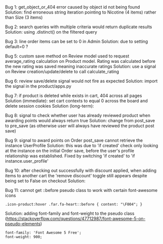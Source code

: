 Bug 1: get_object_or_404 error caused by object id not being found
Solution: find erroneous string iteration pointing to Nicotine (4 items) rather than Size (3 items)

Bug 2: search queries with multiple criteria would return duplicate results
Solution: using .distinct() on the filtered query

Bug 3: line order items can be set to 0 in Admin
Solution: due to setting default=0 ?

<!-- Bug 4: line order items have price tied to the model when it should be set on save
Solution:  -->

Bug 5: custom save method on Review model used to request average_rating calculation on Product model. Rating was calculated before the new rating was saved meaning inaccurate ratings
Solution: use a signal on Review creation/update/delete to call calculate_rating

Bug 6: review save/delete signal would not fire as expected
Solution: import the signal in the product/apps.py

Bug 7: if product is deleted while exists in cart, 404 across all pages
Solution (immediate): set cart contexts to equal 0 across the board and delete session cookies
Solution (long-term): 

Bug 8: signal to check whether user has already reviewed product when awarding points would always return true
Solution: change from post_save to pre_save (as otherwise user will always have reviewed the product post save)

Bug 9: signal to award points on Order post_save cannot retrieve the instance UserProfile
Solution: this was due to 'if created' check only looking at the instance on the initial Order save, before the user's profile relationship was established. Fixed by switching 'if created' to 'if instance.user_profile'

Bug 10: after checking out successfully with discount applied, when adding items to another cart the 'remove discount' toggle still appears despite being set to False on checkout
Solution:

Bug 11: cannot get ::before pseudo class to work with certain font-awesome icons

`.icon-product:hover .far.fa-heart::before {
    content: "\F004";
}`

Solution: adding font-family and font-weight to the pseudo class (https://stackoverflow.com/questions/47712987/font-awesome-5-on-pseudo-elements)

    font-family: 'Font Awesome 5 Free';
    font-weight: 900;


